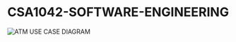 # CSA1042-SOFTWARE-ENGINEERING
![ATM USE CASE DIAGRAM](https://user-images.githubusercontent.com/124856771/236670489-a9b24ff8-ad1c-4576-be90-74ec9ae6cffc.png)
